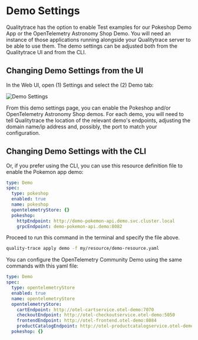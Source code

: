 # Demo Settings

Qualitytrace has the option to enable Test examples for our Pokeshop Demo App or the OpenTelemetry Astronomy Shop Demo. You will need an instance of those applications running alongside your Qualitytrace server to be able to use them. The demo settings can be adjusted both from the Qualitytrace UI and from the CLI. 

## Changing Demo Settings from the UI

In the Web UI, open (1) Settings and select the (2) Demo tab:

![Demo Settings](./img/demo-settings-0.11.3.png)

From this demo settings page, you can enable the Pokeshop and/or OpenTelemetry Astronomy Shop demos. For each demo, you will need to tell Qualitytrace the location of the relevant demo's endpoints, adjusting the domain name/ip address and, possibly, the port to match your configuration.

## Changing Demo Settings with the CLI

Or, if you prefer using the CLI, you can use this resource definition file to enable the Pokemon app demo:

```yaml
type: Demo
spec:
  type: pokeshop
  enabled: true
  name: pokeshop
  opentelemetryStore: {}
  pokeshop:
    httpEndpoint: http://demo-pokemon-api.demo.svc.cluster.local
    grpcEndpoint: demo-pokemon-api.demo:8082
```

Proceed to run this command in the terminal and specify the file above.

```bash
quality-trace apply demo -f my/resource/demo-resource.yaml
```

You can configure the OpenTelemetry Community Demo using the same commands with this yaml file:

```yaml
type: Demo
spec:
  type: opentelemetryStore
  enabled: true
  name: opentelemetryStore
  opentelemetryStore:
    cartEndpoint: http://otel-cartservice.otel-demo:7070
    checkoutEndpoint: http://otel-checkoutservice.otel-demo:5050
    frontendEndpoint: http://otel-frontend.otel-demo:8084
    productCatalogEndpoint: http://otel-productcatalogservice.otel-demo:3550
  pokeshop: {}

```

